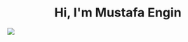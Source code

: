 <h1 align="center">Hi, I'm Mustafa Engin</h1>

<img src="D:\web_tasarim\no two snowflakes are alike ....jpg"> 
